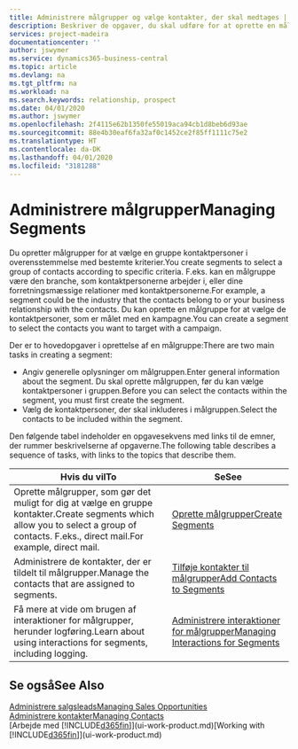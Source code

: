 ```yaml
---
title: Administrere målgrupper og vælge kontakter, der skal medtages | Microsoft Docs
description: Beskriver de opgaver, du skal udføre for at oprette en målgruppe og vælge en gruppe kontaktpersoner ud fra bestemte kriterier, f.eks. kontaktpersoner i en bestemt branche, du vil målrette din henvendelse til.
services: project-madeira
documentationcenter: ''
author: jswymer
ms.service: dynamics365-business-central
ms.topic: article
ms.devlang: na
ms.tgt_pltfrm: na
ms.workload: na
ms.search.keywords: relationship, prospect
ms.date: 04/01/2020
ms.author: jswymer
ms.openlocfilehash: 2f4115e62b1350fe55019aca94cb1d8beb6d93ae
ms.sourcegitcommit: 88e4b30eaf6fa32af0c1452ce2f85ff1111c75e2
ms.translationtype: HT
ms.contentlocale: da-DK
ms.lasthandoff: 04/01/2020
ms.locfileid: "3181288"
---
```

# <a name="managing-segments"></a><span data-ttu-id="28804-103">Administrere målgrupper</span><span class="sxs-lookup"><span data-stu-id="28804-103">Managing Segments</span></span>
<span data-ttu-id="28804-104">Du opretter målgrupper for at vælge en gruppe kontaktpersoner i overensstemmelse med bestemte kriterier.</span><span class="sxs-lookup"><span data-stu-id="28804-104">You create segments to select a group of contacts according to specific criteria.</span></span> <span data-ttu-id="28804-105">F.eks. kan en målgruppe være den branche, som kontaktpersonerne arbejder i, eller dine forretningsmæssige relationer med kontaktpersonerne.</span><span class="sxs-lookup"><span data-stu-id="28804-105">For example, a segment could be the industry that the contacts belong to or your business relationship with the contacts.</span></span> <span data-ttu-id="28804-106">Du kan oprette en målgruppe for at vælge de kontaktpersoner, som er målet med en kampagne.</span><span class="sxs-lookup"><span data-stu-id="28804-106">You can create a segment to select the contacts you want to target with a campaign.</span></span>

<span data-ttu-id="28804-107">Der er to hovedopgaver i oprettelse af en målgruppe:</span><span class="sxs-lookup"><span data-stu-id="28804-107">There are two main tasks in creating a segment:</span></span>

* <span data-ttu-id="28804-108">Angiv generelle oplysninger om målgruppen.</span><span class="sxs-lookup"><span data-stu-id="28804-108">Enter general information about the segment.</span></span> <span data-ttu-id="28804-109">Du skal oprette målgruppen, før du kan vælge kontaktpersoner i gruppen.</span><span class="sxs-lookup"><span data-stu-id="28804-109">Before you can select the contacts within the segment, you must first create the segment.</span></span>
* <span data-ttu-id="28804-110">Vælg de kontaktpersoner, der skal inkluderes i målgruppen.</span><span class="sxs-lookup"><span data-stu-id="28804-110">Select the contacts to be included within the segment.</span></span>

<span data-ttu-id="28804-111">Den følgende tabel indeholder en opgavesekvens med links til de emner, der rummer beskrivelserne af opgaverne.</span><span class="sxs-lookup"><span data-stu-id="28804-111">The following table describes a sequence of tasks, with links to the topics that describe them.</span></span>

| <span data-ttu-id="28804-112">Hvis du vil</span><span class="sxs-lookup"><span data-stu-id="28804-112">To</span></span> | <span data-ttu-id="28804-113">Se</span><span class="sxs-lookup"><span data-stu-id="28804-113">See</span></span> |
| --- | --- |
| <span data-ttu-id="28804-114">Oprette målgrupper, som gør det muligt for dig at vælge en gruppe kontakter.</span><span class="sxs-lookup"><span data-stu-id="28804-114">Create segments which allow you to select a group of contacts.</span></span> <span data-ttu-id="28804-115">F.eks., direct mail.</span><span class="sxs-lookup"><span data-stu-id="28804-115">For example, direct mail.</span></span> |[<span data-ttu-id="28804-116">Oprette målgrupper</span><span class="sxs-lookup"><span data-stu-id="28804-116">Create Segments</span></span>](marketing-how-create-segment.md) |
| <span data-ttu-id="28804-117">Administrere de kontakter, der er tildelt til målgrupper.</span><span class="sxs-lookup"><span data-stu-id="28804-117">Manage the contacts that are assigned to segments.</span></span> |[<span data-ttu-id="28804-118">Tilføje kontakter til målgrupper</span><span class="sxs-lookup"><span data-stu-id="28804-118">Add Contacts to Segments</span></span>](marketing-add-contact-segment.md) |
| <span data-ttu-id="28804-119">Få mere at vide om brugen af interaktioner for målgrupper, herunder logføring.</span><span class="sxs-lookup"><span data-stu-id="28804-119">Learn about using interactions for segments, including logging.</span></span> |[<span data-ttu-id="28804-120">Administrere interaktioner for målgrupper</span><span class="sxs-lookup"><span data-stu-id="28804-120">Managing Interactions for Segments</span></span>](marketing-interaction-segments.md) |

## <a name="see-also"></a><span data-ttu-id="28804-121">Se også</span><span class="sxs-lookup"><span data-stu-id="28804-121">See Also</span></span>
[<span data-ttu-id="28804-122">Administrere salgsleads</span><span class="sxs-lookup"><span data-stu-id="28804-122">Managing Sales Opportunities</span></span>](marketing-manage-sales-opportunities.md)  
[<span data-ttu-id="28804-123">Administrere kontakter</span><span class="sxs-lookup"><span data-stu-id="28804-123">Managing Contacts</span></span>](marketing-contacts.md)  
<span data-ttu-id="28804-124">[Arbejde med [!INCLUDE[d365fin](includes/d365fin_md.md)]](ui-work-product.md)</span><span class="sxs-lookup"><span data-stu-id="28804-124">[Working with [!INCLUDE[d365fin](includes/d365fin_md.md)]](ui-work-product.md)</span></span>
